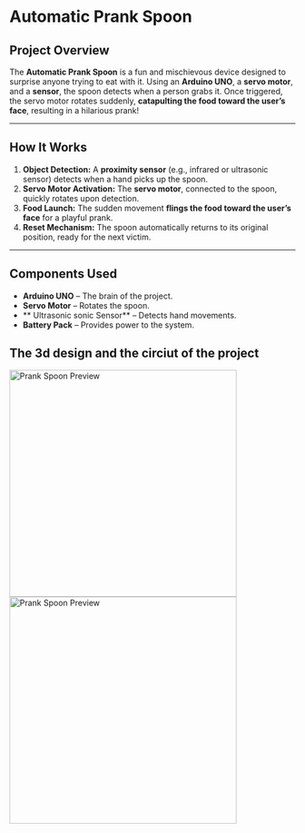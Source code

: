 # Automatic Prank Spoon

##  Project Overview
The **Automatic Prank Spoon** is a fun and mischievous device designed to surprise anyone trying to eat with it. Using an **Arduino UNO**, a **servo motor**, and a **sensor**, the spoon detects when a person grabs it. Once triggered, the servo motor rotates suddenly, **catapulting the food toward the user’s face**, resulting in a hilarious prank!

---

## How It Works
1. **Object Detection:** A **proximity sensor** (e.g., infrared or ultrasonic sensor) detects when a hand picks up the spoon.
2. **Servo Motor Activation:** The **servo motor**, connected to the spoon, quickly rotates upon detection.
3. **Food Launch:** The sudden movement **flings the food toward the user’s face** for a playful prank.
4. **Reset Mechanism:** The spoon automatically returns to its original position, ready for the next victim.

---

##  Components Used
- **Arduino UNO** – The brain of the project.
- **Servo Motor** – Rotates the spoon.
- ** Ultrasonic sonic Sensor**   – Detects hand movements.
- **Battery Pack** – Provides power to the system.
##  The 3d design and the circiut of the project
<img src="https://hc-cdn.hel1.your-objectstorage.com/s/v3/2560bef04ed8876a99da341bfb6d3a899f67d710_img-20250315-wa0052.jpg" width="400" alt="Prank Spoon Preview">
<img src="https://hc-cdn.hel1.your-objectstorage.com/s/v3/d815580c7523e5ae600c63dfac8ca0fe068b7f52_img-20250315-wa0051.jpg" width="400" alt="Prank Spoon Preview">


